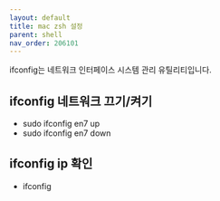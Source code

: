 ```yaml
---
layout: default
title: mac zsh 설정
parent: shell
nav_order: 206101
---
```


ifconfig는 네트워크 인터페이스 시스템 관리 유틸리티입니다.

## ifconfig 네트워크 끄기/켜기
* sudo ifconfig en7 up
* sudo ifconfig en7 down

## ifconfig ip 확인
* ifconfig
